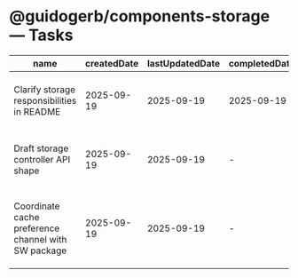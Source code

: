 # @guidogerb/components-storage — Tasks

| name | createdDate | lastUpdatedDate | completedDate | status | description |
| --- | --- | --- | --- | --- | --- |
| Clarify storage responsibilities in README | 2025-09-19 | 2025-09-19 | 2025-09-19 | complete | Documented the persistence scope, planned APIs, and coordination with the service worker helpers. |
| Draft storage controller API shape | 2025-09-19 | 2025-09-19 | - | in progress | Finalize method signatures for `createStorageController`, cookie helpers, and SSR fallbacks before coding. |
| Coordinate cache preference channel with SW package | 2025-09-19 | 2025-09-19 | - | todo | Define the eventing/broadcast strategy so runtime cache toggles can flow to `@guidogerb/components-sw`. |
